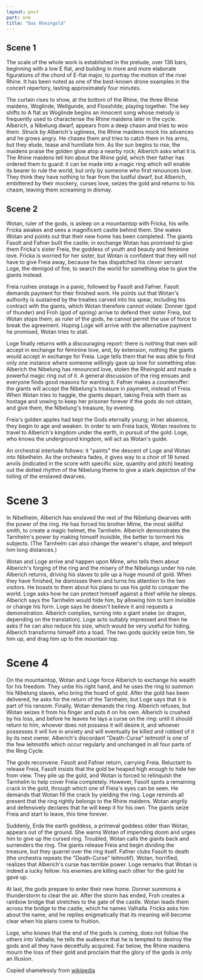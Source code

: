 ```yaml
---
layout: post
part: one
title: "Das Rheingold"
---
```


## Scene 1
The scale of the whole work is established in the prelude, over 136 bars, beginning with a low E flat, and building in more and more elaborate figurations of the chord of E-flat major, to portray the motion of the river Rhine. It has been noted as one of the best-known drone examples in the concert repertory, lasting approximately four minutes.

The curtain rises to show, at the bottom of the Rhine, the three Rhine maidens, Woglinde, Wellgunde, and Flosshilde, playing together. The key shifts to A flat as Woglinde begins an innocent song whose melody is frequently used to characterise the Rhine maidens later in the cycle. Alberich, a Nibelung dwarf, appears from a deep chasm and tries to woo them. Struck by Alberich's ugliness, the Rhine maidens mock his advances and he grows angry. He chases them and tries to catch them in his arms, but they elude, tease and humiliate him. As the sun begins to rise, the maidens praise the golden glow atop a nearby rock; Alberich asks what it is. The Rhine maidens tell him about the Rhine gold, which their father has ordered them to guard: it can be made into a magic ring which will enable its bearer to rule the world, but only by someone who first renounces love. They think they have nothing to fear from the lustful dwarf, but Alberich, embittered by their mockery, curses love, seizes the gold and returns to his chasm, leaving them screaming in dismay.

## Scene 2

Wotan, ruler of the gods, is asleep on a mountaintop with Fricka, his wife. Fricka awakes and sees a magnificent castle behind them. She wakes Wotan and points out that their new home has been completed. The giants Fasolt and Fafner built the castle; in exchange Wotan has promised to give them Fricka's sister Freia, the goddess of youth and beauty and feminine love. Fricka is worried for her sister, but Wotan is confident that they will not have to give Freia away, because he has dispatched his clever servant Loge, the demigod of fire, to search the world for something else to give the giants instead.

Freia rushes onstage in a panic, followed by Fasolt and Fafner. Fasolt demands payment for their finished work. He points out that Wotan's authority is sustained by the treaties carved into his spear, including his contract with the giants, which Wotan therefore cannot violate. Donner (god of thunder) and Froh (god of spring) arrive to defend their sister Freia, but Wotan stops them; as ruler of the gods, he cannot permit the use of force to break the agreement. Hoping Loge will arrive with the alternative payment he promised, Wotan tries to stall.

Loge finally returns with a discouraging report: there is nothing that men will accept in exchange for feminine love, and, by extension, nothing the giants would accept in exchange for Freia. Loge tells them that he was able to find only one instance where someone willingly gave up love for something else: Alberich the Nibelung has renounced love, stolen the Rheingold and made a powerful magic ring out of it. A general discussion of the ring ensues and everyone finds good reasons for wanting it. Fafner makes a counteroffer: the giants will accept the Nibelung's treasure in payment, instead of Freia. When Wotan tries to haggle, the giants depart, taking Freia with them as hostage and vowing to keep her prisoner forever if the gods do not obtain, and give them, the Nibelung's treasure, by evening.

Freia's golden apples had kept the Gods eternally young; in her absence, they begin to age and weaken. In order to win Freia back, Wotan resolves to travel to Alberich's kingdom under the earth, in pursuit of the gold. Loge, who knows the underground kingdom, will act as Wotan's guide.

An orchestral interlude follows: it "paints" the descent of Loge and Wotan into Nibelheim. As the orchestra fades, it gives way to a choir of 18 tuned anvils (indicated in the score with specific size, quantity and pitch) beating out the dotted rhythm of the Nibelung theme to give a stark depiction of the toiling of the enslaved dwarves.

# Scene 3

In Nibelheim, Alberich has enslaved the rest of the Nibelung dwarves with the power of the ring. He has forced his brother Mime, the most skillful smith, to create a magic helmet, the Tarnhelm. Alberich demonstrates the Tarnhelm's power by making himself invisible, the better to torment his subjects. (The Tarnhelm can also change the wearer's shape, and teleport him long distances.)

Wotan and Loge arrive and happen upon Mime, who tells them about Alberich's forging of the ring and the misery of the Nibelungs under his rule. Alberich returns, driving his slaves to pile up a huge mound of gold. When they have finished, he dismisses them and turns his attention to the two visitors. He boasts to them about his plans to use his gold to conquer the world. Loge asks how he can protect himself against a thief while he sleeps. Alberich says the Tarnhelm would hide him, by allowing him to turn invisible or change his form. Loge says he doesn't believe it and requests a demonstration. Alberich complies, turning into a giant snake (or dragon, depending on the translation). Loge acts suitably impressed and then he asks if he can also reduce his size, which would be very useful for hiding. Alberich transforms himself into a toad. The two gods quickly seize him, tie him up, and drag him up to the mountain top.

# Scene 4

On the mountaintop, Wotan and Loge force Alberich to exchange his wealth for his freedom. They untie his right hand, and he uses the ring to summon his Nibelung slaves, who bring the hoard of gold. After the gold has been delivered, he asks for the return of the Tarnhelm, but Loge says that it is part of his ransom. Finally, Wotan demands the ring. Alberich refuses, but Wotan seizes it from his finger and puts it on his own. Alberich is crushed by his loss, and before he leaves he lays a curse on the ring: until it should return to him, whoever does not possess it will desire it, and whoever possesses it will live in anxiety and will eventually be killed and robbed of it by its next owner. Alberich's discordant "Death-Curse" leitmotif is one of the few leitmotifs which occur regularly and unchanged in all four parts of the Ring Cycle.

The gods reconvene. Fasolt and Fafner return, carrying Freia. Reluctant to release Freia, Fasolt insists that the gold be heaped high enough to hide her from view. They pile up the gold, and Wotan is forced to relinquish the Tarnhelm to help cover Freia completely. However, Fasolt spots a remaining crack in the gold, through which one of Freia's eyes can be seen. He demands that Wotan fill the crack by yielding the ring. Loge reminds all present that the ring rightly belongs to the Rhine maidens. Wotan angrily and defensively declares that he will keep it for his own. The giants seize Freia and start to leave, this time forever.

Suddenly, Erda the earth goddess, a primeval goddess older than Wotan, appears out of the ground. She warns Wotan of impending doom and urges him to give up the cursed ring. Troubled, Wotan calls the giants back and surrenders the ring. The giants release Freia and begin dividing the treasure, but they quarrel over the ring itself. Fafner clubs Fasolt to death (the orchestra repeats the "Death-Curse" leitmotif). Wotan, horrified, realizes that Alberich's curse has terrible power. Loge remarks that Wotan is indeed a lucky fellow: his enemies are killing each other for the gold he gave up.

At last, the gods prepare to enter their new home. Donner summons a thunderstorm to clear the air. After the storm has ended, Froh creates a rainbow bridge that stretches to the gate of the castle. Wotan leads them across the bridge to the castle, which he names Valhalla. Fricka asks him about the name, and he replies enigmatically that its meaning will become clear when his plans come to fruition.

Loge, who knows that the end of the gods is coming, does not follow the others into Valhalla; he tells the audience that he is tempted to destroy the gods and all they have deceitfully acquired. Far below, the Rhine maidens mourn the loss of their gold and proclaim that the glory of the gods is only an illusion.

Copied shamelessly from [wikipedia](https://en.wikipedia.org/wiki/Das_Rheingold)